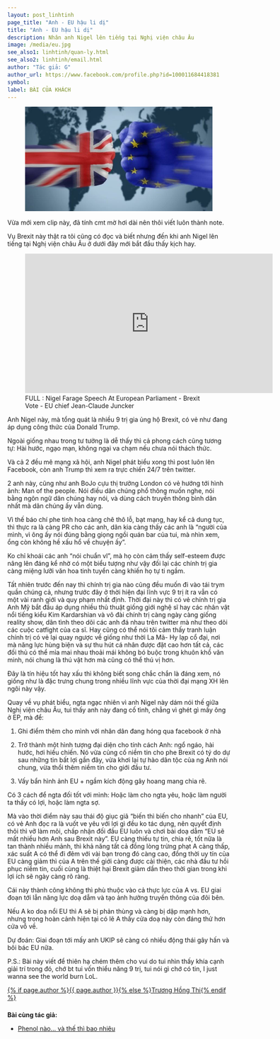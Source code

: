 ```yaml
---
layout: post_linhtinh
page_title: "Anh - EU hậu li dị"
title: "Anh - EU hậu li dị"
description: Nhân anh Nigel lên tiếng tại Nghị viện châu Âu
image: /media/eu.jpg
see_also1: linhtinh/quan-ly.html
see_also2: linhtinh/email.html
author: "Tác giả: G"
author_url: https://www.facebook.com/profile.php?id=100011684418381
symbol: 
label: BÀI CỦA KHÁCH
---
```


<figure>
  <div class="img-container">
  <img src="/media/eu.jpg" alt="Anh vs EU">
  </div>
</figure>

Vừa mới xem clip này, đã tính cmt mờ hơi dài nên thôi viết luôn thành note.
 
Vụ Brexit này thật ra tôi cũng có đọc và biết nhưng đến khi anh Nigel lên tiếng tại Nghị viện châu Âu ở dưới đây mới bắt đầu thấy kịch hay.

<figure>
  <div class="video-container">
	<iframe src="https://www.youtube.com/embed/T4ZTuh52wXE" frameborder="0" width="560" height="315" allowfullscreen></iframe>
  </div>
  <figcaption>FULL : Nigel Farage Speech At European Parliament - Brexit Vote - EU chief Jean-Claude Juncker</figcaption>
</figure>

Anh Nigel này, mà tổng quát là nhiều 9 trị gia ủng hộ Brexit, có vẻ như đang áp dụng công thức của Donald Trump.

Ngoài giống nhau trong tư tưởng là dễ thấy thì cả phong cách cũng tương tự: Hài hước, ngạo mạn, không ngại va chạm nếu chưa nói thách thức.

Và cả 2 đều mê mạng xã hội, anh Nigel phát biểu xong thì post luôn lên Facebook, còn anh Trump thì xem ra trực chiến 24/7 trên twitter.

2 anh này, cũng như anh BoJo cựu thị trưởng London có vẻ hướng tới hình ảnh: Man of the people. Nói điều dân chúng phổ thông muốn nghe, nói bằng ngôn ngữ dân chúng hay nói, và dùng cách truyền thông bình dân nhất mà dân chúng ấy vẫn dùng.

Vì thế báo chí phe tinh hoa càng chê thô lỗ, bạt mạng, hay kể cả dung tục, thì thực ra là càng PR cho các anh, dân kia càng thấy các anh là “người của mình, vì ông ấy nói đúng bằng giọng ngồi quán bar của tui, mà nhìn xem, ổng còn không hề xấu hổ về chuyện ấy”.

Ko chỉ khoái các anh “nói chuẩn vl”, mà họ còn cảm thấy self-esteem được nâng lên đáng kể nhờ có một biểu tượng như vậy đối lại các chính trị gia càng miệng lưỡi văn hoa tinh tuyển càng khiến họ tự ti ngầm.

Tất nhiên trước đến nay thì chính trị gia nào cũng đều muốn đi vào tái trym quần chúng cả, nhưng trước đây ở thời hiện đại lĩnh vực 9 trị ít ra vẫn có một vài ranh giới và quy phạm nhất định. Thời đại này thì có vẻ chính trị gia Anh Mỹ bắt đầu áp dụng nhiều thủ thuật giống giới nghệ sĩ hay các nhân vật nổi tiếng kiểu Kim Kardarshian và võ đài chính trị càng ngày càng giống reality show, dân tình theo dõi các anh đá nhau trên twitter mà như theo dõi các cuộc catfight của ca sĩ. Hay cũng có thể nói tôi cảm thấy tranh luận chính trị có vẻ lại quay ngược về giống như thời La Mã- Hy lạp cổ đại, nơi mà năng lực hùng biện và sự thu hút cá nhân được đặt cao hơn tất cả, các đối thủ có thể mỉa mai nhau thoải mái không bó buộc trong khuôn khổ văn minh, nói chung là thú vật hơn mà cũng có thể thú vị hơn.

Đây là tín hiệu tốt hay xấu thì không biết song chắc chắn là đáng xem, nó giống như là đặc trưng chung trong nhiều lĩnh vực của thời đại mạng XH lên ngôi này vậy.

Quay về vụ phát biểu, ngta ngạc nhiên vì anh Nigel này dám nói thế giữa Nghị viện châu Âu, tui thấy anh này đang cố tình, chẳng vì ghét gì mấy ông ở EP, mà để:
 
1. Ghi điểm thêm cho mình với nhân dân đang hóng qua facebook ở nhà

2. Trở thành một hình tượng đại diện cho tính cách Anh: ngổ ngáo, hài hước, hơi hiếu chiến. Nó vừa củng cố niềm tin cho phe Brexit có tý do dự sau những tin bất lợi gần đây, vừa khơi lại tự hào dân tộc của ng Anh nói chung, vừa thổi thêm niềm tin cho giới đầu tư.

3. Vấy bẩn hình ảnh EU + ngầm kích động gây hoang mang chia rẽ.

Có 3 cách để ngta đối tốt với mình: Hoặc làm cho ngta yêu, hoặc làm người ta thấy có lợi, hoặc làm ngta sợ.  

Mà vào thời điểm này sau thái độ giục giã “biến thì biến cho nhanh” của EU, có vẻ Anh đọc ra là vuốt ve yêu với lợi gì đều ko tác dụng, nên quyết định thôi thì vỡ làm môi, chấp nhận đối đầu EU luôn và chơi bài doạ dẫm “EU sẽ mất nhiều hơn Anh sau Brexit này”.
EU càng thiếu tự tin, chia rẽ, tốt nữa là tan thành nhiều mảnh, thì khả năng tất cả đồng lòng trừng phạt A càng thấp, xác suất A có thể đi đêm với vài bạn trong đó càng cao, đồng thời uy tín của EU càng giảm thì của A trên thế giới càng được cải thiện, các nhà đầu tư hồi phục niềm tin, cuối cùng là thiệt hại Brexit giảm dần theo thời gian trong khi lợi ích sẽ ngày càng rõ ràng.

Cái này thành công không thì phù thuộc vào cả thực lực của A vs. EU giai đoạn tới lẫn năng lực doạ dẫm và tạo ảnh hưởng truyền thông của đôi bên.

Nếu A ko doạ nổi EU thì A sẽ bị phản thùng và càng bị dập mạnh hơn, nhưng trong hoàn cảnh hiện tại có lẽ A thấy cửa doạ này còn đáng thử hơn cửa vỗ về.

Dự đoán: Giai đoạn tới mấy anh UKIP sẽ càng có nhiều động thái gây hấn và bôi bác EU nữa.

P.S.: Bài này viết để thiên hạ chém thêm cho vui do tui nhìn thấy khía cạnh giải trí trong đó, chớ bt tui vốn thiểu năng 9 trị, tui nói gì chớ có tin, I just wanna see the world burn LoL.

<p style="padding-bottom:0.6em"><a rel="author" href="{% if page.author_url %}{{ page.author_url }}{% else %}/about.html{% endif %}">{% if page.author %}{{ page.author }}{% else %}Trương Hồng Thi{% endif %}</a></p>

__Bài cùng tác giả:__  

- [Phenol nào... và thế thì bao nhiêu](/guest/phenol.html)